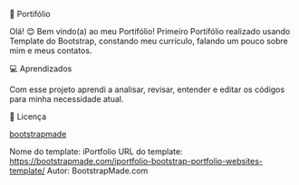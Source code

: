 
🤖 Portifólio

Olá! 😊 Bem vindo(a) ao meu Portifólio! Primeiro Portifólio realizado usando Template do Bootstrap, constando meu currículo, falando um pouco sobre mim e meus contatos.


💻 Aprendizados

Com esse projeto aprendi a analisar, revisar, entender e editar os códigos para minha necessidade atual.


🔑 Licença

 [bootstrapmade](https://bootstrapmade.com/license/)

Nome do template: iPortfolio
URL do template: https://bootstrapmade.com/iportfolio-bootstrap-portfolio-websites-template/
Autor: BootstrapMade.com


